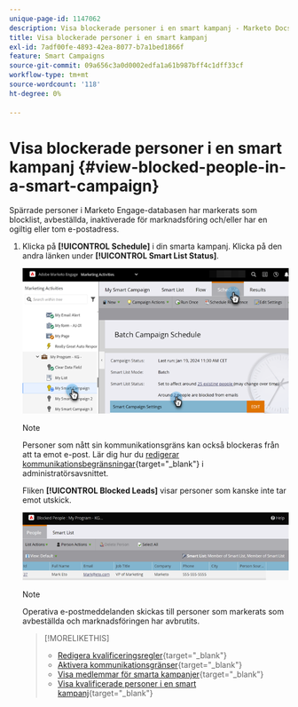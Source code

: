 ```yaml
---
unique-page-id: 1147062
description: Visa blockerade personer i en smart kampanj - Marketo Docs - produktdokumentation
title: Visa blockerade personer i en smart kampanj
exl-id: 7adf00fe-4893-42ea-8077-b7a1bed1866f
feature: Smart Campaigns
source-git-commit: 09a656c3a0d0002edfa1a61b987bff4c1dff33cf
workflow-type: tm+mt
source-wordcount: '118'
ht-degree: 0%

---
```


# Visa blockerade personer i en smart kampanj {#view-blocked-people-in-a-smart-campaign}

Spärrade personer i Marketo Engage-databasen har markerats som blocklist, avbeställda, inaktiverade för marknadsföring och/eller har en ogiltig eller tom e-postadress.

1. Klicka på **[!UICONTROL Schedule]** i din smarta kampanj. Klicka på den andra länken under **[!UICONTROL Smart List Status]**.

   ![](assets/view-blocked-people-in-a-smart-campaign-1.png)

   >[!NOTE]
   >
   >Personer som nått sin kommunikationsgräns kan också blockeras från att ta emot e-post. Lär dig hur du [redigerar kommunikationsbegränsningar](/help/marketo/product-docs/administration/email-setup/enable-communication-limits.md){target="_blank"} i administratörsavsnittet.

   Fliken **[!UICONTROL Blocked Leads]** visar personer som kanske inte tar emot utskick.

   ![](assets/view-blocked-people-in-a-smart-campaign-2.png)

   >[!NOTE]
   >
   >Operativa e-postmeddelanden skickas till personer som markerats som avbeställda och marknadsföringen har avbrutits.

   >[!MORELIKETHIS]
   >
   >* [Redigera kvalificeringsregler](/help/marketo/product-docs/core-marketo-concepts/smart-campaigns/using-smart-campaigns/edit-qualification-rules-in-a-smart-campaign.md){target="_blank"}
   >* [Aktivera kommunikationsgränser](/help/marketo/product-docs/administration/email-setup/enable-communication-limits.md){target="_blank"}
   >* [Visa medlemmar för smarta kampanjer](/help/marketo/product-docs/core-marketo-concepts/smart-campaigns/smart-campaign-data/view-smart-campaign-members.md){target="_blank"}
   >* [Visa kvalificerade personer i en smart kampanj](/help/marketo/product-docs/core-marketo-concepts/smart-campaigns/smart-campaign-data/view-qualified-people-in-a-smart-campaign.md){target="_blank"}
